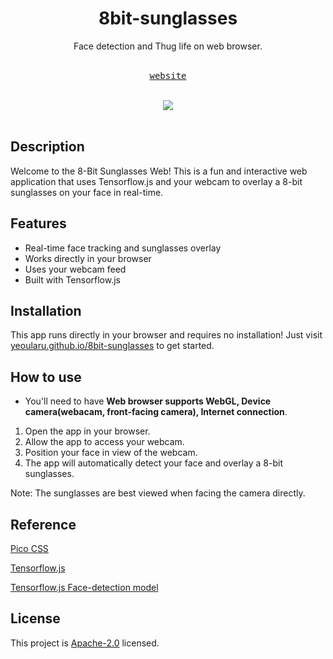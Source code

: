 <div align="center">
<h1>8bit-sunglasses</h1>

<div>Face detection and Thug life on web browser.</div>

<br />

<pre><a href="https://yeoularu.github.io/8bit-sunglasses/">website</a></pre>

<br />
<img src="sample.gif" />
</div>

<br />

## Description

Welcome to the 8-Bit Sunglasses Web! This is a fun and interactive web application that uses Tensorflow.js and your webcam to overlay a 8-bit sunglasses on your face in real-time.

## Features

- Real-time face tracking and sunglasses overlay
- Works directly in your browser
- Uses your webcam feed
- Built with Tensorflow.js

## Installation

This app runs directly in your browser and requires no installation! Just visit [yeoularu.github.io/8bit-sunglasses](https://yeoularu.github.io/8bit-sunglasses/) to get started.

## How to use

- You'll need to have **Web browser supports WebGL, Device camera(webacam, front-facing camera), Internet connection**.

1. Open the app in your browser.
2. Allow the app to access your webcam.
3. Position your face in view of the webcam.
4. The app will automatically detect your face and overlay a 8-bit sunglasses.

Note: The sunglasses are best viewed when facing the camera directly.

## Reference

[Pico CSS](https://picocss.com/)

[Tensorflow.js](https://www.tensorflow.org/)

[Tensorflow.js Face-detection model](https://github.com/tensorflow/tfjs-models/tree/master/face-detection)

## License

This project is [Apache-2.0](https://github.com/yeoularu/create-pyscript-app/blob/main/LICENSE) licensed.
